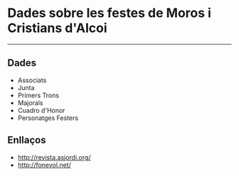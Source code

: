 # Dades sobre les festes de Moros i Cristians d'Alcoi

------------------------------------------------------------------------------------------------------

## Dades

- Associats
- Junta
- Primers Trons
- Majorals
- Cuadro d'Honor
- Personatges Festers

## Enllaços 

* http://revista.asjordi.org/
* http://fonevol.net/
